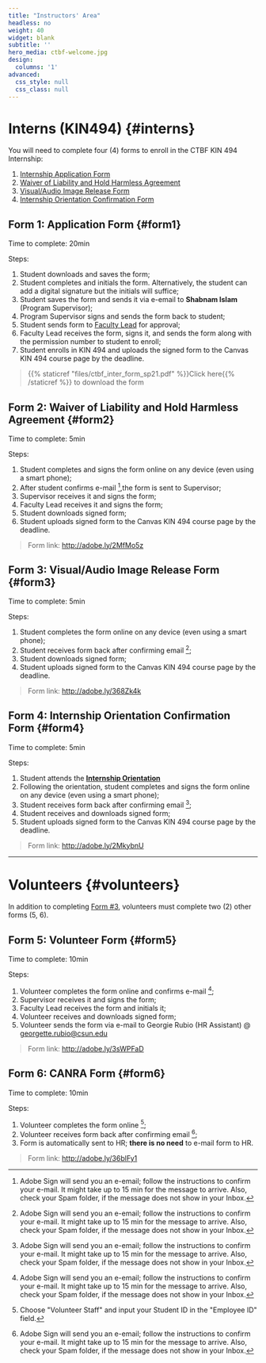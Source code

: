```yaml
---
title: "Instructors' Area"
headless: no
weight: 40
widget: blank
subtitle: ''
hero_media: ctbf-welcome.jpg
design:
  columns: '1'
advanced:
  css_style: null
  css_class: null
---
```


# Interns (KIN494) {#interns}

You will need to complete four (4) forms to enroll in the CTBF KIN 494 Internship:

1. [Internship Application Form](#form1)
2. [Waiver of Liability and Hold Harmless Agreement](#form2)
3. [Visual/Audio Image Release Form](#form3)
4. [Internship Orientation Confirmation Form](#form4)

## Form 1: Application Form {#form1}

Time to complete: 20min

Steps: 

1. Student downloads and saves the form; 
2. Student completes and initials the form. Alternatively, the student can add a digital signature but the initials will suffice;
3. Student saves the form and sends it via e-email to **Shabnam Islam** (Program Supervisor); 
4. Program Supervisor signs and sends the form back to student;
5. Student sends form to [Faculty Lead](https://ctbf.netlify.app/author/ovande-furtado-jr-ph.d./) for approval;
6. Faculty Lead receives the form, signs it, and sends the form along with the permission number to student to enroll;
7. Student enrolls in KIN 494 and uploads the signed form to the Canvas KIN 494 course page by the deadline.

> {{% staticref "files/ctbf_inter_form_sp21.pdf" %}}Click here{{% /staticref %}} to download the form

## Form 2: Waiver of Liability and Hold Harmless Agreement {#form2}

Time to complete: 5min

Steps: 

1. Student completes and signs the form online on any device (even using a smart phone);
2. After student confirms e-mail [^1],the form is sent to Supervisor;
3. Supervisor receives it and signs the form;
3. Faculty Lead receives it and signs the form;
4. Student downloads signed form;
5. Student uploads signed form to the Canvas KIN 494 course page by the deadline.

> Form link: http://adobe.ly/2MfMo5z

## Form 3: Visual/Audio Image Release Form {#form3}

Time to complete: 5min

Steps: 

1. Student completes the form online on any device (even using a smart phone);
2. Student receives form back after confirming email [^1];
3. Student downloads signed form;
4. Student uploads signed form to the Canvas KIN 494 course page by the deadline.

> Form link: http://adobe.ly/368Zk4k 

## Form 4: Internship Orientation Confirmation Form {#form4}

Time to complete: 5min

Steps: 

1. Student attends the [**Internship Orientation**](https://canvas.csun.edu/courses/37918)
2. Following the orientation, student completes and signs the form online on any device (even using a smart phone);
3. Student receives form back after confirming email [^1];
4. Student receives and downloads signed form;
5. Student uploads signed form to the Canvas KIN 494 course page by the deadline.

> Form link: http://adobe.ly/2MkybnU 

----

# Volunteers {#volunteers}

In addition to completing [Form #3](#form3), volunteers must complete two (2) other forms (5, 6).

## Form 5: Volunteer Form {#form5}

Time to complete: 10min

Steps:

1. Volunteer completes the form online and confirms e-mail [^1];
2. Supervisor receives it and signs the form;
3. Faculty Lead receives the form and initials it;
4. Volunteer receives and downloads signed form;
5. Volunteer sends the form via e-mail to Georgie Rubio (HR Assistant) @ georgette.rubio@csun.edu

> Form link: http://adobe.ly/3sWPFaD

## Form 6: CANRA Form {#form6} 

Time to complete: 10min

Steps:

1. Volunteer completes the form online [^2];
2. Volunteer receives form back after confirming email [^1];
4. Form is automatically sent to HR; **there is no need** to e-mail form to HR.

> Form link: http://adobe.ly/36blFy1

[^1]: Adobe Sign will send you an e-email; follow the instructions to confirm your e-mail. It might take up to 15 min for the message to arrive. Also, check your Spam folder, if the message does not show in your Inbox.
[^2]: Choose "Volunteer Staff" and input your Student ID in the "Employee ID" field.